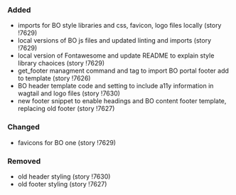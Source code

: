 ### Added

- imports for BO style libraries and css, favicon, logo files locally (story !7629)
- local versions of BO js files and updated linting and imports (story !7629)
- local version of Fontawesome and update README to explain style library chaoices (story !7629)
- get_footer managment command and tag to import BO portal footer add to template (story !7626)
- BO header template code and setting to include a11y information in wagtail and logo files (story !7630)
- new footer snippet to enable headings and BO content footer template, replacing old footer (story !7627)

### Changed

- favicons for BO one (story !7629)

### Removed

- old header styling (story !7630)
- old footer styling (story !7627)
